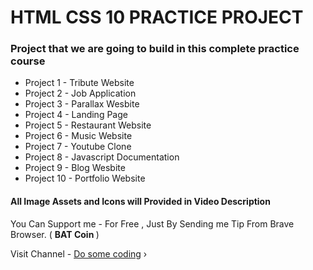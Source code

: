# HTML CSS 10 PRACTICE PROJECT

### Project that we are going to build in this complete practice course

- Project 1 - Tribute Website
- Project 2 - Job Application
- Project 3 - Parallax Wesbite
- Project 4 - Landing Page
- Project 5 - Restaurant Website
- Project 6 - Music Website
- Project 7 - Youtube Clone
- Project 8 - Javascript Documentation
- Project 9 - Blog Wesbite
- Project 10 - Portfolio Website

#### All Image Assets and Icons will Provided in Video Description

You Can Support me - For Free , Just By Sending me Tip From Brave Browser. ( <b>BAT Coin </b>)

Visit Channel - [Do some coding](https://www.youtube.com/c/dosomecoding)
›
